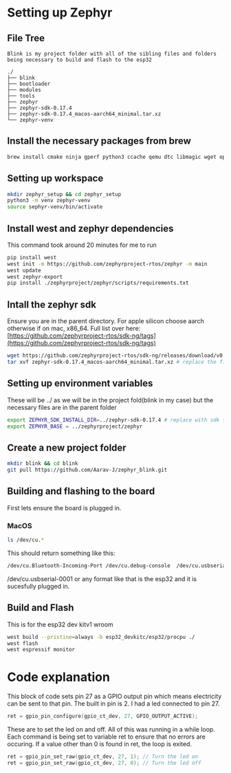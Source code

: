 # Setting up Zephyr # 

## File Tree ## 
```
Blink is my project folder with all of the sibling files and folders being necessary to build and flash to the esp32

./
├── blink
├── bootloader
├── modules
├── tools
├── zephyr
├── zephyr-sdk-0.17.4
├── zephyr-sdk-0.17.4_macos-aarch64_minimal.tar.xz
└── zephyr-venv
```
## Install the necessary packages from brew ##

```bash 
brew install cmake ninja gperf python3 ccache qemu dtc libmagic wget openocd
```

## Setting up workspace ## 
``` bash 
mkdir zephyr_setup && cd zephyr_setup
python3 -m venv zephyr-venv
source sephyr-venv/bin/activate
```

## Install west and zephyr dependencies ## 
This command took around 20 minutes for me to run
``` bash 
pip install west
west init -m https://github.com/zephyrproject-rtos/zephyr -m main 
west update
west zephyr-export
pip install ./zephyrproject/zephyr/scripts/requirements.txt
```

## Intall the zephyr sdk ## 
Ensure you are in the parent directory. For apple silicon choose aarch otherwise if on mac, x86_64. Full list over here: [https://github.com/zephyrproject-rtos/sdk-ng/tags](https://github.com/zephyrproject-rtos/sdk-ng/tags)
``` bash 
wget https://github.com/zephyrproject-rtos/sdk-ng/releases/download/v0.17.4/zephyr-sdk-0.17.4_macos-aarch64_minimal.tar.xz
tar xvf zephyr-sdk-0.17.4_macos-aarch64_minimal.tar.xz # replace the file name after xvf with the folder created after wget
```

## Setting up environment variables ## 
These will be ../ as we will be in the project fold(blink in my case) but the necessary files are in the parent folder
```bash 
export ZEPHYR_SDK_INSTALL_DIR=../zephyr-sdk-0.17.4 # replace with sdk folder name
export ZEPHYR_BASE = ../zephyrproject/zephyr
```
## Create a new project folder ## 
``` bash
mkdir blink && cd blink 
git pull https://github.com/Aarav-J/zephyr_blink.git
```

## Building and flashing to the board ## 

First lets ensure the board is plugged in. 

### MacOS ### 
``` bash
ls /dev/cu.*
```

This should return something like this: 
``` bash 
/dev/cu.Bluetooth-Incoming-Port /dev/cu.debug-console  /dev/cu.usbserial-0001
```
/dev/cu.usbserial-0001 or any format like that is the esp32 and it is sucesfully plugged in. 

## Build and Flash ## 
This is for the esp32 dev kitv1 wroom
``` bash
west build --pristine=always -b esp32_devkitc/esp32/procpu ./
west flash 
west espressif monitor
```

# Code explanation #

This block of code sets pin 27 as a GPIO output pin which means electricity can be sent to that pin. The built in pin is 2. I had a led connected to pin 27. 
```  c
ret = gpio_pin_configure(gpio_ct_dev, 27, GPIO_OUTPUT_ACTIVE);
```

These are to set the led on and off. All of this was running in a while loop. Each command is being set to variable ret to ensure that no errors are occuring. If a value other than 0 is found in ret, the loop is exited. 
``` c
ret = gpio_pin_set_raw(gpio_ct_dev, 27, 1); // Turn the led on 
ret = gpio_pin_set_raw(gpio_ct_dev, 27, 0); // Turn the led off
```


